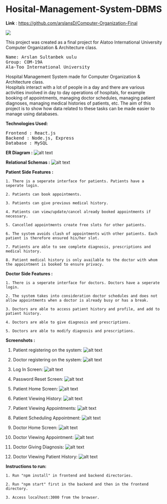 # Hosital-Management-System-DBMS
<b>Link</b> : https://github.com/arslansD/Computer-Organization-Final

<img src="logo.png">

This project was created as a final project for Alatoo International University Computer Organization & Architecture class.

<pre>
Name: Arslan Sultanbek uulu
Group: COM-19A
Ala-Too International University
</pre>

Hospital Management System made for Computer Organization & Architecture class.<br>
Hospitals interact with a lot of people in a day and there are various activities involved in day to day operations of hospitals, for example booking of appointments, managing doctor schedules, managing patient diagnoses, managing medical histories of patients, etc. The aim of this project is to show how data related to these tasks can be made easier to manage using databases.

<b>Technologies Used:</b>
<pre>
Frontend : React.js
Backend : Node.js, Express
Database : MySQL
</pre>

<b>ER Diagram :</b>
![alt text](https://github.com/arslansD/Computer-Organization-Final/blob/main/Schemas%26ER/myer.png)

<b>Relational Schemas :</b>
![alt text](https://github.com/arslansD/Computer-Organization-Final/blob/main/Schemas%26ER/schema.png)

<b>Patient Side Features :</b>

    1. There is a seperate interface for patients. Patients have a seperate login.
    
    2. Patients can book appointments.
    
    3. Patients can give previous medical history.
    
    4. Patients can view/update/cancel already booked appointments if necessary.
    
    5. Cancelled appointments create free slots for other patients.
    
    6. The system avoids clash of appointments with other patients. Each patient is therefore ensured his/her slot.
    
    7. Patients are able to see complete diagnosis, prescriptions and medical history.
    
    8. Patient medical history is only available to the doctor with whom the appointment is booked to ensure privacy.

<b>Doctor Side Features :</b>

    1. There is a seperate interface for doctors. Doctors have a seperate login.

    2. The system takes into consideration doctor schedules and does not allow appointments when a doctor is already busy or has a break.
    
    3. Doctors are able to access patient history and profile, and add to patient history.
    
    4. Doctors are able to give diagnosis and prescriptions.
    
    5. Doctors are able to modify diagnosis and prescriptions.

<b>Screenshots :</b>
1. Patient registering on the system:
![alt text](https://github.com/arslansD/Computer-Organization-Final/blob/main/Screenshots/PatientRegistration.png)

2. Doctor registering on the system:
![alt text](https://github.com/arslansD/Computer-Organization-Final/blob/main/Screenshots/DoctorRegistration.png)

3. Log In Screen:
![alt text](https://github.com/arslansD/Computer-Organization-Final/blob/main/Screenshots/LogInScreen.png)

4. Password Reset Screen:
![alt text](https://github.com/arslansD/Computer-Organization-Final/blob/main/Screenshots/PasswordReset.png)

5. Patient Home Screen:
![alt text](https://github.com/arslansD/Computer-Organization-Final/blob/main/Screenshots/PatientHome.png)

6. Patient Viewing History:
![alt text](https://github.com/arslansD/Computer-Organization-Final/blob/main/Screenshots/PatientHistory.png)

7. Patient Viewing Appointments:
![alt text](https://github.com/arslansD/Computer-Organization-Final/blob/main/Screenshots/PatientViewingAppt.png)

8. Patient Scheduling Appointment:
![alt text](https://github.com/arslansD/Computer-Organization-Final/blob/main/Screenshots/SchedulingAppt.png)

9. Doctor Home Screen:
![alt text](https://github.com/arslansD/Computer-Organization-Final/blob/main/Screenshots/DoctorHome.png)

10. Doctor Viewing Appointment:
![alt text](https://github.com/arslansD/Computer-Organization-Final/blob/main/Screenshots/DoctorViewingAppt.png)

11. Doctor Giving Diagnosis:
![alt text](https://github.com/arslansD/Computer-Organization-Final/blob/main/Screenshots/Diagnosis.png)

12. Doctor Viewing Patient History:
![alt text](https://github.com/arslansD/Computer-Organization-Final/blob/main/Screenshots/ViewingPatientHistory.png)

<b>Instructions to run:</b>

    1. Run "npm install" in frontend and backend directories.
    
    2. Run "npm start" first in the backend and then in the frontend directory.
    
    3. Access localhost:3000 from the browser.
